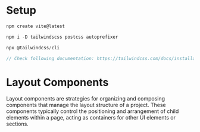 # Setup

```js
npm create vite@latest

npm i -D tailwindscss postcss autoprefixer

npx @tailwindcss/cli

// Check following documentation: https://tailwindcss.com/docs/installation/using-vite
```

# Layout Components

Layout components are strategies for organizing and composing components that manage the layout structure of a project. These components typically control the positioning and arrangement of child elements within a page, acting as containers for other UI elements or sections.